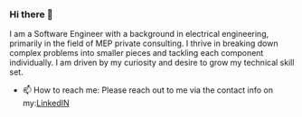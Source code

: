 ### Hi there 👋


I am a Software Engineer with a background in electrical engineering, primarily in the field of MEP private consulting. I thrive in breaking down complex problems into smaller pieces and tackling each component individually. I am driven by my curiosity and desire to grow my technical skill set.

- 📫 How to reach me: Please reach out to me via the contact info on my:[LinkedIN](https://www.linkedin.com/in/alexander-ab-831b01182/)

